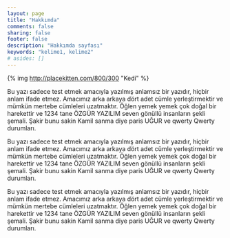 ```yaml
---
layout: page
title: "Hakkımda"
comments: false
sharing: false
footer: false
description: "Hakkımda sayfası"
keywords: "kelime1, kelime2"
# asides: []
---
```

{% img http://placekitten.com/800/300 "Kedi"  %}  

Bu yazı sadece test etmek amacıyla yazılmış anlamsız bir yazıdır, hiçbir anlam
ifade etmez. Amacımız arka arkaya dört adet cümle yerleştirmektir ve mümkün
mertebe cümleleri uzatmaktır. Öğlen yemek yemek çok doğal bir harekettir ve
1234 tane ÖZGÜR YAZILIM seven gönüllü insanların şekli şemali. Şakir bunu
sakin Kamil sanma diye paris UĞUR ve qwerty Qwerty durumları.

Bu yazı sadece test etmek amacıyla yazılmış anlamsız bir yazıdır, hiçbir anlam
ifade etmez. Amacımız arka arkaya dört adet cümle yerleştirmektir ve mümkün
mertebe cümleleri uzatmaktır. Öğlen yemek yemek çok doğal bir harekettir ve
1234 tane ÖZGÜR YAZILIM seven gönüllü insanların şekli şemali. Şakir bunu
sakin Kamil sanma diye paris UĞUR ve qwerty Qwerty durumları.

Bu yazı sadece test etmek amacıyla yazılmış anlamsız bir yazıdır, hiçbir anlam
ifade etmez. Amacımız arka arkaya dört adet cümle yerleştirmektir ve mümkün
mertebe cümleleri uzatmaktır. Öğlen yemek yemek çok doğal bir harekettir ve
1234 tane ÖZGÜR YAZILIM seven gönüllü insanların şekli şemali. Şakir bunu
sakin Kamil sanma diye paris UĞUR ve qwerty Qwerty durumları.